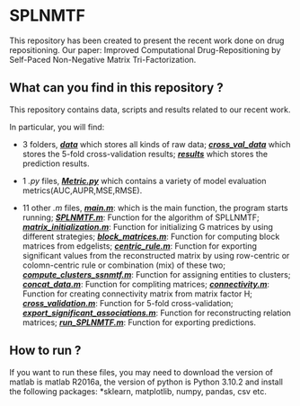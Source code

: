 # SPLNMTF

This repository has been created to present the recent work done on drug repositioning.
Our paper: Improved Computational Drug-Repositioning by Self-Paced Non-Negative Matrix Tri-Factorization.

## What can you find in this repository ?

This repository contains data, scripts and results related to our recent work.

In particular, you will find:

- 3 folders, 
[***data***](data/) which stores all kinds of raw data;
[***cross_val_data***](cross_val_data/) which stores the 5-fold cross-validation results;
[***results***](results/) which stores the prediction results.


- 1 *.py* files, 
[***Metric.py***](Metric.py) which contains a variety of model evaluation metrics(AUC,AUPR,MSE,RMSE).


- 11 other *.m* files, 
[***main.m***](main.m): which is the main function, the program starts running;
[***SPLNMTF.m***](SPLNMTF.m): Function for the algorithm of SPLLNMTF;
[***matrix_initialization.m***](matrix_initialization.m): Function for initializing G matrices by using different strategies;
[***block_matrices.m***](block_matrices.m): Function for computing block matrices from edgelists;
[***centric_rule.m***](centric_rule.m): Function for exporting significant values from the reconstructed matrix by using row-centric or colomn-centric rule or combination (mix) of these two;
[***compute_clusters_ssnmtf.m***](compute_clusters_ssnmtf.m): Function for assigning entities to clusters;
[***concat_data.m***](concat_data.m): Function for compliting matrices;
[***connectivity.m***](connectivity.m): Function for creating connectivity matrix from matrix factor H;
[***cross_validation.m***](cross_validatio.m): Function for 5-fold cross-validation;
[***export_significant_associations.m***](export_significant_associations.m): Function for reconstructing relation matrices;
[***run_SPLNMTF.m***](run_SPLNMTF.m): Function for exporting predictions.



## How to run ?

If you want to run these files, you may need to download the version of matlab is matlab R2016a, the version of python is Python 3.10.2 and install the following packages:
*sklearn, matplotlib, numpy, pandas, csv etc.


